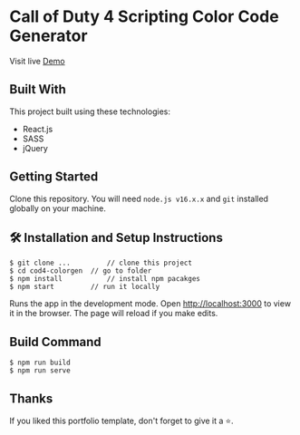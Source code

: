 # Call of Duty 4 Scripting Color Code Generator

Visit live <a href="https://cod4-colorgen.vercel.app/" target="_blank">Demo</a> <br/>



## Built With


This project built using these technologies:
- React.js
- SASS
- jQuery

## Getting Started

Clone this repository. You will need `node.js v16.x.x` and `git` installed globally on your machine.

## 🛠 Installation and Setup Instructions

```terminal
$ git clone ...         // clone this project
$ cd cod4-colorgen  // go to folder
$ npm install           // install npm pacakges
$ npm start         // run it locally
```
Runs the app in the development mode.
Open [http://localhost:3000](http://localhost:3000) to view it in the browser. The page will reload if you make edits.

## Build Command

```terminal
$ npm run build
$ npm run serve
```

## Thanks

If you liked this portfolio template, don't forget to give it a ⭐.
